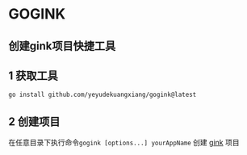 # GOGINK  
## 创建gink项目快捷工具  

## 1 获取工具  
`go install github.com/yeyudekuangxiang/gogink@latest`  
## 2 创建项目  
在任意目录下执行命令`gogink [options...] yourAppName` 创建 [gink](https://github.com/yeyudekuangxiang/gogink) 项目  